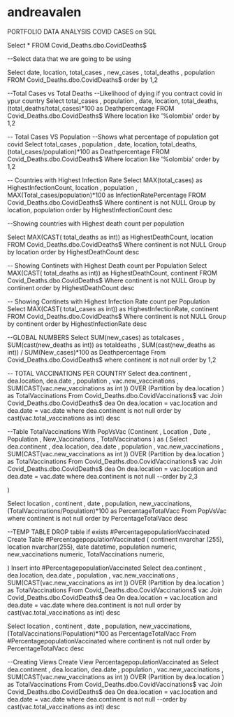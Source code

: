 # andreavalen
PORTFOLIO DATA ANALYSIS COVID CASES on SQL

Select *
FROM Covid_Deaths.dbo.CovidDeaths$

--Select data that we are going to be using

Select date, location, total_cases , new_cases , total_deaths , population
FROM Covid_Deaths.dbo.CovidDeaths$
order by 1,2

--Total Cases vs Total Deaths
--Likelihood of dying if you contract covid in ypur country
Select total_cases , population , date, location, total_deaths, (total_deaths/total_cases)*100 as Deathpercentage
FROM Covid_Deaths.dbo.CovidDeaths$
Where location like '%olombia'
order by 1,2


-- Total Cases VS Population
--Shows what percentage of population got covid
Select total_cases , population , date, location, total_deaths, (total_cases/population)*100 as Deathpercentage
FROM Covid_Deaths.dbo.CovidDeaths$
Where location like '%olombia'
order by 1,2


-- Countries with Highest Infection Rate
Select MAX(total_cases)  as HighestInfectionCount, location , population , MAX(Total_cases/population)*100 as InfectionRatePercentage
FROM Covid_Deaths.dbo.CovidDeaths$
Where continent is not NULL
Group by location, population
order by HighestInfectionCount desc

--Showing countries with Highest death count per population

Select MAX(CAST( total_deaths as int))  as HighestDeathCount, location
FROM Covid_Deaths.dbo.CovidDeaths$
Where continent is not NULL
Group by location
order by HighestDeathCount desc

-- Showing Continets with Highest Death count per Population
Select MAX(CAST( total_deaths as int))  as HighestDeathCount, continent
FROM Covid_Deaths.dbo.CovidDeaths$
Where continent is not NULL
Group by  continent
order by HighestDeathCount desc

-- Showing Continets with Highest Infection Rate count per Population
Select MAX(CAST( total_cases as int))  as HighestInfectionRate, continent
FROM Covid_Deaths.dbo.CovidDeaths$
Where continent is not NULL
Group by  continent
order by HighestInfectionRate  desc

--GLOBAL NUMBERS
Select  SUM(new_cases) as totalcases , SUM(cast(new_deaths as int)) as totaldeaths , SUM(cast(new_deaths as int)) / SUM(New_cases)*100 as Deathpercentage
From Covid_Deaths.dbo.CovidDeaths$
where continent is not null
order by 1,2

-- TOTAL VACCINATIONS PER COUNTRY
Select dea.continent , dea.location, dea.date , population , vac.new_vaccinations , SUM(CAST(vac.new_vaccinations as int )) OVER (Partition by dea.location ) as TotalVaccinations
From Covid_Deaths.dbo.CovidVaccinations$ vac
Join Covid_Deaths.dbo.CovidDeaths$ dea
On dea.location = vac.location
and dea.date = vac.date
where dea.continent is not null
order by cast(vac.total_vaccinations as int) desc

--Table TotalVaccinations
With PopVsVac (Continent , Location , Date , Population , New_Vaccinations , TotalVaccinations )
as
(
Select dea.continent , dea.location, dea.date , population , vac.new_vaccinations , SUM(CAST(vac.new_vaccinations as int )) OVER (Partition by dea.location ) as TotalVaccinations
From Covid_Deaths.dbo.CovidVaccinations$ vac
Join Covid_Deaths.dbo.CovidDeaths$ dea
On dea.location = vac.location
and dea.date = vac.date
where dea.continent is not null
--order by 2,3

)

Select location , continent , date , population, new_vaccinations, (TotalVaccinations/Population)*100 as PercentageTotalVacc
From PopVsVac
where continent is not null
order by PercentageTotalVacc desc

--TEMP TABLE
DROP table if exists #PercentagepopulationVaccinated
Create Table #PercentagepopulationVaccinated
(
continent nvarchar (255),
location nvarchar(255),
date datetime,
population numeric,
new_vaccinations numeric,
TotalVaccinations numeric,

)
Insert into #PercentagepopulationVaccinated
Select dea.continent , dea.location, dea.date , population , vac.new_vaccinations , SUM(CAST(vac.new_vaccinations as int )) OVER (Partition by dea.location ) as TotalVaccinations
From Covid_Deaths.dbo.CovidVaccinations$ vac
Join Covid_Deaths.dbo.CovidDeaths$ dea
On dea.location = vac.location
and dea.date = vac.date
where dea.continent is not null
order by cast(vac.total_vaccinations as int) desc

Select location , continent , date , population, new_vaccinations, (TotalVaccinations/Population)*100 as PercentageTotalVacc
From #PercentagepopulationVaccinated
where continent is not null
order by PercentageTotalVacc desc

--Creating Views
Create View PercentagepopulationVaccinated as
Select dea.continent , dea.location, dea.date , population , vac.new_vaccinations , SUM(CAST(vac.new_vaccinations as int )) OVER (Partition by dea.location ) as TotalVaccinations
From Covid_Deaths.dbo.CovidVaccinations$ vac
Join Covid_Deaths.dbo.CovidDeaths$ dea
On dea.location = vac.location
and dea.date = vac.date
where dea.continent is not null
--order by cast(vac.total_vaccinations as int) desc
